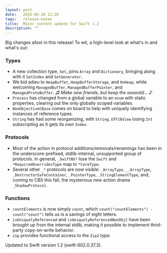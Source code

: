 ```yaml
---
layout: post
date:   2015-02-10 11:26
tags:   release-notes
title:  Major content update for Swift 1.2
description: ""
---
```


Big changes afoot in this release! To wit, a high-level look at what's in and what's out:

### Types

- A new collection type, `Set`, joins `Array` and `Dictionary`, bringing along with it `SetIndex` and `SetGenerator`.
- We bid adieu to `HeapBuffer`, `HeapBufferStorage`, and `OnHeap`, while welcoming `ManagedBuffer`, `ManagedBufferPointer`, and `ManagedProtoBuffer`. ♫ *Make new friends, but keep the ooooold...* ♪
- `Process` has changed from a global variable to an `enum` with static properties, clearing out the only globally scoped variables.
- `NonObjectiveCBase` comes on board to help with uniquely identifying instances of reference types.
- `String` has had some reorganizing, with `String.UTF16View` losing `Int` subscripting as it gets its own `Index`.

### Protocols

- Most of the action in protocol additions/removals/renamings has been in the underscore-prefixed, stdlib-internal, unsupported group of protocols. In general, `_SwiftNS*` lose the `Swift` and `*RequiredOverridesType` map to `*CoreType`.
- Several other `_*` protocols are now visible: `_ArrayType`, `__ArrayType`, `_DestructorSafeContainer`, `_PointerType`, `_StringElementType`, and, coming to CBS this fall, the mysterious new action drama `_ShadowProtocol`.

### Functions

- `countElements` is now simply `count`, which `count("countElements") - count("count")` tells us is a savings of eight letters.
- `isUniquelyReferenced` and `isUniquelyReferencedNonObjC` have been brought up from the internal stdlb, making it possible to implement third-party copy-on-write behavior.
- `zip` provides functional access to the `Zip2` type.

Updated to Swift version 1.2 (swift-602.0.37.3).
